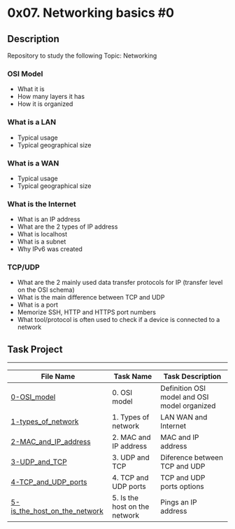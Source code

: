 # 0x07. Networking basics #0

## Description
Repository to study the following Topic: Networking

### OSI Model
- What it is
- How many layers it has
- How it is organized

### What is a LAN
- Typical usage
- Typical geographical size

### What is a WAN
- Typical usage
- Typical geographical size

### What is the Internet
- What is an IP address
- What are the 2 types of IP address
- What is localhost
- What is a subnet
- Why IPv6 was created

### TCP/UDP
- What are the 2 mainly used data transfer protocols for IP (transfer level on the OSI schema)
- What is the main difference between TCP and UDP
- What is a port
- Memorize SSH, HTTP and HTTPS port numbers
- What tool/protocol is often used to check if a device is connected to a network

## Task Project
---
File Name|Task Name|Task Description
---|---|---
[0-OSI_model](...)|0. OSI model|Definition OSI model and OSI model organized
[1-types_of_network](...)|1. Types of network|LAN WAN and Internet
[2-MAC_and_IP_address](...)|2. MAC and IP address|MAC and IP address
[3-UDP_and_TCP](...)|3. UDP and TCP|Diference between TCP and UDP
[4-TCP_and_UDP_ports](...)|4. TCP and UDP ports|TCP and UDP ports options
[5-is_the_host_on_the_network](...)|5. Is the host on the network|Pings an IP address
